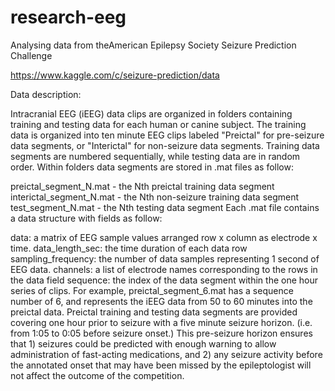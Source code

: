 # research-eeg

Analysing data from theAmerican Epilepsy Society Seizure Prediction Challenge

https://www.kaggle.com/c/seizure-prediction/data


Data description:

Intracranial EEG (iEEG) data clips are organized in folders containing training and testing data for each human or canine subject. The training data is organized into ten minute EEG clips labeled "Preictal" for pre-seizure data segments, or "Interictal" for non-seizure data segments. Training data segments are numbered sequentially, while testing data are in random order. Within folders data segments are stored in .mat files as follow:

preictal_segment_N.mat - the Nth preictal training data segment
interictal_segment_N.mat - the Nth non-seizure training data segment
test_segment_N.mat - the Nth testing data segment
Each .mat file contains a data structure with fields as follow:

data: a matrix of EEG sample values arranged row x column as electrode x time.
data_length_sec: the time duration of each data row
sampling_frequency: the number of data samples representing 1 second of EEG data.
channels: a list of electrode names corresponding to the rows in the data field
sequence: the index of the data segment within the one hour series of clips. For example, preictal_segment_6.mat has a sequence number of 6, and represents the iEEG data from 50 to 60 minutes into the preictal data.
Preictal training and testing data segments are provided covering one hour prior to seizure with a five minute seizure horizon. (i.e. from 1:05 to 0:05 before seizure onset.) This pre-seizure horizon ensures that 1) seizures could be predicted with enough warning to allow administration of fast-acting medications, and 2) any seizure activity before the annotated onset that may have been missed by the epileptologist will not affect the outcome of the competition.

